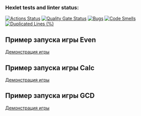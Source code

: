 ### Hexlet tests and linter status:
[![Actions Status](https://github.com/phillharmonia/java-project-61/actions/workflows/hexlet-check.yml/badge.svg)](https://github.com/phillharmonia/java-project-61/actions)
[![Quality Gate Status](https://sonarcloud.io/api/project_badges/measure?project=phillharmonia_java-project-61&metric=alert_status)](https://sonarcloud.io/summary/new_code?id=phillharmonia_java-project-61)
[![Bugs](https://sonarcloud.io/api/project_badges/measure?project=phillharmonia_java-project-61&metric=bugs)](https://sonarcloud.io/summary/new_code?id=phillharmonia_java-project-61)
[![Code Smells](https://sonarcloud.io/api/project_badges/measure?project=phillharmonia_java-project-61&metric=code_smells)](https://sonarcloud.io/summary/new_code?id=phillharmonia_java-project-61)
[![Duplicated Lines (%)](https://sonarcloud.io/api/project_badges/measure?project=phillharmonia_java-project-61&metric=duplicated_lines_density)](https://sonarcloud.io/summary/new_code?id=phillharmonia_java-project-61)
## Пример запуска игры Even
[Демонстрация игры](https://asciinema.org/a/dOwKRmoflg1GdALgcMClBuwFg)
## Пример запуска игры Calc
[Демонстрация игры](https://asciinema.org/a/QfEwrNtZTQUIAv2Cmf8ywOrBW)
## Пример запуска игры GCD
[Демонстрация игры](https://asciinema.org/a/yvHframVJwnDDWk8CcEAhvFAD)
